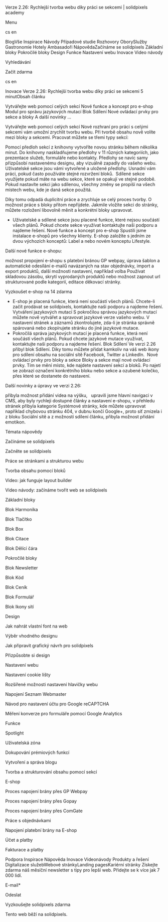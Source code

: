 <p>Verze 2.26: Rychlejší tvorba webu díky práci se sekcemi | solidpixels academy</p>
<p>Menu</p>
<p>cs en</p>
<p>BlogVše Inspirace Návody Případové studie Rozhovory OborySlužby Gastronomie Hotely Ambasadoři NápovědaZačínáme se solidpixels Základní bloky Pokročilé bloky Design Funkce Nastavení webu Inovace Video návody</p>
<p>Vyhledávání</p>
<p>Začít zdarma</p>
<p>cs en</p>
<p>Inovace
Verze 2.26: Rychlejší tvorba webu díky práci se sekcemi
5 minutObsah článku</p>
<p>Vytvářejte web pomocí celých sekcí
Nové funkce a koncept pro e-shop
Modul pro správu jazykových mutací
Blok Sdílení
Nové ovládací prvky pro sekce a bloky
A další novinky ...</p>
<p>Vytvářejte web pomocí celých sekcí
Nové rozhraní pro práci s celými sekcemi vám umožní zrychlit tvorbu webu. Při tvorbě obsahu nově volíte mezi bloky a sekcemi. Pracovat můžete se třemi typy sekcí:</p>
<p>Pomocí předloh sekcí z knihovny vytvoříte novou stránku během několika minut. Do knihovny naskladňujeme předlohy v 11 různých kategoriích, jako prezentace služeb, formuláře nebo kontakty. Předlohy se navíc samy přizpůsobí nastavenému designu, aby vizuálně zapadly do vašeho webu.
Uživatelské sekce jsou vámi vytvořené a uložené předlohy. Usnadní vám práci, pokud často používáte stejné rozvržení bloků. 
Sdílené sekce využijete pokud máte na webu sekce, které se opakují ve stejné podobě. Pokud nastavíte sekci jako sdílenou, všechny změny se propíší na všech místech webu, kde je daná sekce použitá.</p>
<p>Díky tomu odpadá duplicitní práce a zrychluje se celý proces tvorby. O možnost práce s bloky přitom nepřijdete. Jakmile vložíte sekci do stránky, můžete rozložení libovolně měnit a konkrétní bloky upravovat.</p>
<ul>
<li>Uživatelské a sdílené sekce jsou placené funkce, které nejsou součástí všech plánů. Pokud chcete sekce využívat kontaktujte naši podporu a najdeme řešení.
Nové funkce a koncept pro e-shop
Spustili jsme instalace e-shopů pro všechny klienty. E-shop založíte s jedním ze dvou výchozích konceptů: Label a nebo novém konceptu Lifestyle.</li>
</ul>
<p>Další nové funkce e-shopu:</p>
<p>možnost propojení e-shopu s platební bránou GP webpay,
úprava šablon a automatické odesílání e-mailů navázaných na stav objednávky,
import a export produktů,
další možnosti nastavení, například volba Používat skladovou zásobu, skrytí vyprodaných produktů nebo možnost zapnout url strukturované podle kategorií,
editace děkovací stránky.</p>
<p>Vyzkoušet e-shop na 14 zdarma</p>
<ul>
<li>E-shop je placená funkce, která není součástí všech plánů. Chcete-li začít prodávat se solidpixels, kontaktujte naši podporu a najdeme řešení.
Vytváření jazykových mutací
S pokročilou správou jazykových mutací můžete nově vytvářet a spravovat jazykové verze vašeho webu. V nastavení stránek a záznamů zkontrolujete, zda-li je stránka správně spárovaná nebo zkopírujete stránku do jiné jazykové mutace.</li>
<li>Pokročilá správa jazykových mutací je placená funkce, která není součástí všech plánů. Pokud chcete jazykové mutace využívat, kontaktujte naši podporu a najdeme řešení.
Blok Sdílení
Ve verzi 2.26 přibyl blok Sdílení. Díky tomu můžete přidat kamkoliv na váš web ikony pro sdílení obsahu na sociální sítě Facebook, Twitter a LinkedIn. 
Nové ovládací prvky pro bloky a sekce
Bloky a sekce mají nové ovládací prvky. Tím se mění místo, kde najdete nastavení sekcí a bloků. Po najetí se zobrazí označení konkrétního bloku nebo sekce a ozubené kolečko, přes které se dostanete do nastavení.  </li>
</ul>
<p>Další novinky a úpravy ve verzi 2.26:</p>
<p>přibyla možnost přidání videa na výšku,  
upravili jsme hlavní navigaci v CMS, aby byly rychleji dostupné články a nastavení e-shopu,
v přehledu stránek přibyla kategorie Systémové stránky, kde můžete upravovat například chybovou stránku 404,
v dubnu končí Google+, proto síť zmizela i z bloku Sociální sítě a z možností sdílení článku,
přibyla možnost přidání emotikon.</p>
<p>Témata nápovědy</p>
<p>Začínáme se solidpixels</p>
<p>Začněte se solidpixels</p>
<p>Práce se stránkami a strukturou webu</p>
<p>Tvorba obsahu pomocí bloků</p>
<p>Video: jak funguje layout builder </p>
<p>Video návody: začínáme tvořit web se solidpixels</p>
<p>Základní bloky</p>
<p>Blok Harmonika</p>
<p>Blok Tlačítko</p>
<p>Blok Box</p>
<p>Blok Citace</p>
<p>Blok Dělící čára</p>
<p>Pokročilé bloky</p>
<p>Blok Newsletter</p>
<p>Blok Kód</p>
<p>Blok Ceník</p>
<p>Blok Formulář</p>
<p>Blok Ikony sítí</p>
<p>Design</p>
<p>Jak nahrát vlastní font na web</p>
<p>Výběr vhodného designu</p>
<p>Jak připravit grafický návrh pro solidpixels</p>
<p>Přizpůsobte si design</p>
<p>Nastavení webu</p>
<p>Nastavení cookie lišty</p>
<p>Rozšířené možnosti nastavení hlavičky webu</p>
<p>Napojení Seznam Webmaster</p>
<p>Návod pro nastavení účtu pro Google reCAPTCHA</p>
<p>Měření konverze pro formuláře pomocí Google Analytics</p>
<p>Funkce</p>
<p>Spotlight</p>
<p>Uživatelská zóna</p>
<p>Dokupování prémiových funkcí</p>
<p>Vytvoření a správa blogu</p>
<p>Tvorba a strukturování obsahu pomocí sekcí</p>
<p>E-shop</p>
<p>Proces napojení brány přes GP Webpay</p>
<p>Proces napojení brány přes Gopay</p>
<p>Proces napojení brány přes ComGate</p>
<p>Práce s objednávkami</p>
<p>Napojení platební brány na E-shop</p>
<p>Účet a platby</p>
<p>Fakturace a platby</p>
<p>Podpora
 Inspirace
Nápověda
Inovace
Videonávody
 Produkty a řešení
 Digitalizace služebWebové stránkyLanding pagesKariérní stránky Získejte zdarma náš měsíční newsletter s tipy pro lepší web. Přidejte se k více jak 7 000 lidí.</p>
<p>E-mail*</p>
<p>Odeslat</p>
<p>Vyzkoušejte solidpixels zdarma</p>
<p>Tento web běží na solidpixels.</p>